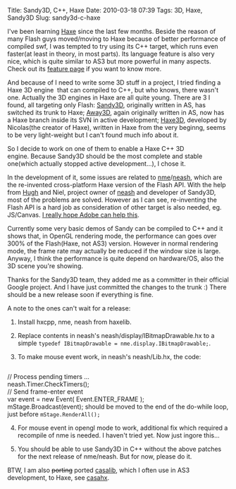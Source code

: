 Title: Sandy3D, C++, Haxe
Date: 2010-03-18 07:39
Tags: 3D, Haxe, Sandy3D
Slug: sandy3d-c-haxe

I've been learning [Haxe][] since the last few months. Beside the reason
of many Flash guys moved/moving to Haxe because of better performance of
compiled swf, I was tempted to try using its C++ target, which runs even
faster(at least in theory, in most parts). Its language feature is also
very nice, which is quite similar to AS3 but more powerful in
many aspects. Check out its [feature page][] if you want to know more.

And because of I need to write some 3D stuff in a project, I tried
finding a Haxe 3D engine  that can compiled to C++, but who knows, there
wasn't one. Actually the 3D engines in Haxe are all quite young. There
are 3 I found, all targeting only Flash: [Sandy3D][], originally written
in AS, has switched its trunk to Haxe; [Away3D][], again originally
written in AS, now has a Haxe branch inside its SVN in active
development; [Haxe3D][], developed by Nicolas(the creator of Haxe),
written in Haxe from the very beginng, seems to be very light-weight but
I can't found much info about it.

So I decide to work on one of them to enable a Haxe C++ 3D
engine. Because Sandy3D should be the most complete and stable one(which
actually stopped active development...), I chose it.

In the development of it, some issues are related to [nme][]/[neash][],
which are the re-invented cross-platform Haxe version of the Flash API.
With the help from [Hugh][] and Niel, project owner of [neash][] and
developer of Sandy3D, most of the problems are solved. However as I can
see, re-inventing the Flash API is a hard job as consideration of other
target is also needed, eg. JS/Canvas. [I really hope Adobe can help
this][].

Currently some very basic demos of Sandy can be compiled to C++ and it
shows that, in OpenGL rendering mode, the performance can goes over 300%
of the Flash(Haxe, not AS3) version. However in normal rendering mode,
the frame rate may actually be reduced if the window size is large.
Anyway, I think the performance is quite depend on hardware/OS, also the
3D scene you're showing.

Thanks for the Sandy3D team, they added me as a committer in their
official Google project. And I have just committed the changes to the
trunk :) There should be a new release soon if everything is fine.

A note to the ones can't wait for a release:

 1. Install hxcpp, nme, neash from haxelib.

 2. Replace contents in neash's neash/display/IBitmapDrawable.hx to a simple `typedef IBitmapDrawable = nme.display.IBitmapDrawable;`.

 3. To make mouse event work, in neash's neash/Lib.hx, the code:
    <pre>
// Process pending timers ...  
neash.Timer.CheckTimers();  
// Send frame-enter event  
var event = new Event( Event.ENTER_FRAME );  
mStage.Broadcast(event);
    </pre>
    should be moved to the end of the do-while loop, just before `mStage.RenderAll();`

 4. For mouse event in opengl mode to work, additional fix which required a recompile of nme is needed. I haven't tried yet. Now just ingore this...

 5. You should be able to use Sandy3D in C++ without the above patches for the next release of nme/neash. But for now, please do it.

BTW, I am also <del>porting</del> ported [casalib][], which I often use in AS3
development, to Haxe, see [casahx][].

  [Haxe]: http://haxe.org/
  [feature page]: http://haxe.org/doc/features
  [Sandy3D]: http://www.flashsandy.org/
  [Away3D]: http://www.away3d.com/
  [Haxe3D]: http://code.google.com/p/haxe3d/
  [nme]: http://code.google.com/p/nekonme/
  [neash]: http://code.google.com/p/neash/
  [Hugh]: http://gamehaxe.com/
  [I really hope Adobe can help this]: http://ideas.adobe.com/ct/ct_a_view_idea.bix?c=975F47A1-B925-4456-89DB-3BEFB1DA7780&idea_id=D62AC800-1BD6-4C79-85A7-6CCCE1C403AC
  [casalib]: http://casalib.org/
  [casahx]: http://github.com/andyli/casahx
